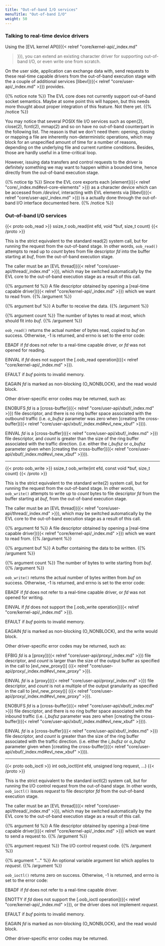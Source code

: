 ```yaml
---
title: "Out-of-band I/O services"
menuTitle: "Out-of-band I/O"
weight: 50
---
```


### Talking to real-time device drivers

Using the [EVL kernel API]({{< relref "core/kernel-api/_index.md"
>}}), you can extend an existing character driver for supporting
out-of-band I/O, or even write one from scratch.

On the user side, application can exchange data with, send requests to
these real-time capable drivers from the out-of-band execution stage
with the a couple of additional services [libevl]({{< relref
"core/user-api/_index.md" >}}) provides.

{{% notice note %}}
The EVL core does not currently support out-of-band socket
semantics. Maybe at some point this will happen, but this needs more
thought about proper integration of this feature. Not there yet.
{{% /notice %}}

You may notice that several POSIX file I/O services such as open(2),
close(2), fcntl(2), mmap(2) and so on have no out-of-band counterpart
in the following list. The reason is that we don't need them: opening,
closing or mapping a file are inherently non-deterministic operations,
which may block for an unspecified amount of time for a number of
reasons, depending on the underlying file and current runtime
conditions. Besides, those are hardly useful in a time-critical loop.

However, issuing data transfers and control requests to the driver is
definitely something we may want to happen within a bounded time,
hence directly from the out-of-band execution stage.

{{% notice tip %}}
Since the EVL core exports each [element]({{< relref
"core/_index.md#evl-core-elements" >}}) as a character device which
can be accessed from _/dev/evl_, interacting with EVL elements via
[libevl]({{< relref "core/user-api/_index.md" >}}) is a actually done
through the out-of-band I/O interface documented here.
{{% /notice %}}

### Out-of-band I/O services

{{< proto oob_read >}}
ssize_t oob_read(int efd, void *buf, size_t count)
{{< /proto >}}

This is the strict equivalent to the standard read(2) system call, but
for running the request from the out-of-band stage. In other words,
`oob_read()` attempts to read up to _count_ bytes from file descriptor
_fd_ into the buffer starting at _buf_, from the out-of-band
execution stage.

The caller must be an [EVL thread]({{< relref
"core/user-api/thread/_index.md" >}}), which may be switched
automatically by the EVL core to the out-of-band execution stage as a
result of this call.

{{% argument fd %}}
A file descriptor obtained by opening a [real-time
capable driver]({{< relref "core/kernel-api/_index.md" >}}) which we
want to read from.
{{% /argument %}}

{{% argument buf %}}
A buffer to receive the data.
{{% /argument %}}

{{% argument count %}}
The number of bytes to read at most, which should fit into _buf_.
{{% /argument %}}

`oob_read()` returns the actual number of bytes read, copied to _buf_
on success. Otherwise, -1 is returned, and errno is set to the error
code:

EBADF	if _fd_ does not refer to a real-time capable driver, or _fd_
	was not opened for reading.

EINVAL  if _fd_ does not support the [.oob_read operation]({{< relref
	"core/kernel-api/_index.md" >}}).

EFAULT	if _buf_ points to invalid memory.

EAGAIN	_fd_ is marked as non-blocking (O_NONBLOCK), and the read would
	block.

Other driver-specific error codes may be returned, such as:

ENOBUFS _fd_ is a [cross-buffer]({{< relref
	"core/user-api/xbuf/_index.md" >}}) file descriptor, and there
	is no ring buffer space associated with the outbound traffic
	(i.e. _o\_bufsz_ parameter was zero when [creating the
	cross-buffer]({{< relref
	"core/user-api/xbuf/_index.md#evl_new_xbuf" >}})).

EINVAL  _fd_ is a [cross-buffer]({{< relref
	"core/user-api/xbuf/_index.md" >}}) file descriptor, and
	_count_ is greater than the size of the ring buffer associated
	with the traffic direction. (i.e. either the _i\_bufsz_ or
	_o\_bufsz_ parameter given when [creating the
	cross-buffer]({{< relref
	"core/user-api/xbuf/_index.md#evl_new_xbuf" >}})).

---

{{< proto oob_write >}}
ssize_t oob_write(int efd, const void *buf, size_t count)
{{< /proto >}}

This is the strict equivalent to the standard write(2) system call,
but for running the request from the out-of-band stage. In other
words, `oob_write()` attempts to write up to _count_ bytes to file
descriptor _fd_ from the buffer starting at _buf_, from the
out-of-band execution stage.

The caller must be an [EVL thread]({{< relref
"core/user-api/thread/_index.md" >}}), which may be switched
automatically by the EVL core to the out-of-band execution stage as a
result of this call.

{{% argument fd %}}
A file descriptor obtained by opening a [real-time
capable driver]({{< relref "core/kernel-api/_index.md" >}}) which we
want to read from.
{{% /argument %}}

{{% argument buf %}}
A buffer containing the data to be written.
{{% /argument %}}

{{% argument count %}}
The number of bytes to write starting from _buf_.
{{% /argument %}}

`oob_write()` returns the actual number of bytes written from _buf_ on
success. Otherwise, -1 is returned, and errno is set to the error
code:

EBADF	if _fd_ does not refer to a real-time capable driver, or _fd_ was
	not opened for writing.

EINVAL  if _fd_ does not support the [.oob_write operation]({{< relref
	"core/kernel-api/_index.md" >}}).

EFAULT	if _buf_ points to invalid memory.

EAGAIN	_fd_ is marked as non-blocking (O_NONBLOCK), and the write would
	block.

Other driver-specific error codes may be returned, such as:

EFBIG	_fd_ is a [proxy]({{< relref "core/user-api/proxy/_index.md"
	>}}) file descriptor, and _count_ is larger than the size of the
	output buffer as specified in the call to [evl_new_proxy()]
	({{< relref "core/user-api/proxy/_index.md#evl_new_proxy" >}}).

EINVAL	_fd_ is a [proxy]({{< relref "core/user-api/proxy/_index.md"
	>}}) file descriptor, and _count_ is not a multiple of the
	output granularity as specified in the call to [evl_new_proxy()]
	({{< relref "core/user-api/proxy/_index.md#evl_new_proxy" >}}).

ENOBUFS _fd_ is a [cross-buffer]({{< relref
	"core/user-api/xbuf/_index.md" >}}) file descriptor, and there is no
	ring buffer space associated with the inbound traffic (i.e. _i\_bufsz_
	parameter was zero when [creating the cross-buffer]({{< relref
	"core/user-api/xbuf/_index.md#evl_new_xbuf" >}})).

EINVAL  _fd_ is a [cross-buffer]({{< relref
	"core/user-api/xbuf/_index.md" >}}) file descriptor, and
	_count_ is greater than the size of the ring buffer associated
	with the traffic direction. (i.e. either the _i\_bufsz_ or
	_o\_bufsz_ parameter given when [creating the
	cross-buffer]({{< relref
	"core/user-api/xbuf/_index.md#evl_new_xbuf" >}})).

---

{{< proto oob_ioctl >}}
int oob_ioctl(int efd, unsigned long request, ...)
{{< /proto >}}

This is the strict equivalent to the standard ioctl(2) system call,
but for running the I/O control request from the out-of-band stage. In
other words, `oob_ioctl()` issues _request_ to file descriptor _fd_
from the out-of-band execution stage.

The caller must be an [EVL thread]({{< relref
"core/user-api/thread/_index.md" >}}), which may be switched
automatically by the EVL core to the out-of-band execution stage as a
result of this call.

{{% argument fd %}}
A file descriptor obtained by opening a [real-time
capable driver]({{< relref "core/kernel-api/_index.md" >}}) which we
want to send a request to.
{{% /argument %}}

{{% argument request %}}
The I/O control request code.
{{% /argument %}}

{{% argument "..." %}}
An optional variable argument list which applies to _request_.
{{% /argument %}}

`oob_ioctl()` returns zero on success. Otherwise, -1 is returned, and
errno is set to the error code:

EBADF	if _fd_ does not refer to a real-time capable driver.

ENOTTY  if _fd_ does not support the [.oob_ioctl operation]({{< relref
	"core/kernel-api/_index.md" >}}), or the driver does not
	implement _request_.

EFAULT	if _buf_ points to invalid memory.

EAGAIN	_fd_ is marked as non-blocking (O_NONBLOCK), and the read would
	block.

Other driver-specific error codes may be returned.
